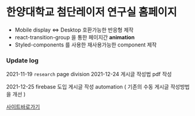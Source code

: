# 한양대학교 첨단레이저 연구실 홈페이지

- Mobile display <=> Desktop 호환가능한 반응형 제작
- react-transition-group 을 통한 페이지간 **animation**
- Styled-components 를 사용한 재사용가능한 component 제작


### Update log
2021-11-19 `research` page division
2021-12-24 게시글 작성법 pdf 작성

2021-12-25 firebase 도입 게시글 작성 automation ( 기존의 수동 게시글 작성방법을 개선 )


[사이트바로가기](https://assllab.github.io/)

